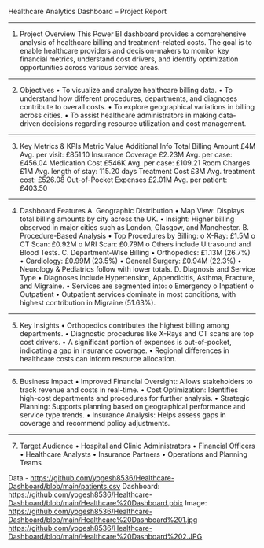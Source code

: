 Healthcare Analytics Dashboard – Project Report
________________________________________
1. Project Overview
This Power BI dashboard provides a comprehensive analysis of healthcare billing and treatment-related costs. The goal is to enable healthcare providers and decision-makers to monitor key financial metrics, understand cost drivers, and identify optimization opportunities across various service areas.
________________________________________
2. Objectives
•	To visualize and analyze healthcare billing data.
•	To understand how different procedures, departments, and diagnoses contribute to overall costs.
•	To explore geographical variations in billing across cities.
•	To assist healthcare administrators in making data-driven decisions regarding resource utilization and cost management.
________________________________________
3. Key Metrics & KPIs
Metric	Value	Additional Info
Total Billing Amount	£4M	Avg. per visit: £851.10
Insurance Coverage	£2.23M	Avg. per case: £456.04
Medication Cost	£546K	Avg. per case: £109.21
Room Charges	£1M	Avg. length of stay: 115.20 days
Treatment Cost	£3M	Avg. treatment cost: £526.08
Out-of-Pocket Expenses	£2.01M	Avg. per patient: £403.50
________________________________________
4. Dashboard Features
A. Geographic Distribution
•	Map View: Displays total billing amounts by city across the UK.
•	Insight: Higher billing observed in major cities such as London, Glasgow, and Manchester.
B. Procedure-Based Analysis
•	Top Procedures by Billing:
o	X-Ray: £1.5M
o	CT Scan: £0.92M
o	MRI Scan: £0.79M
o	Others include Ultrasound and Blood Tests.
C. Department-Wise Billing
•	Orthopedics: £1.13M (26.7%)
•	Cardiology: £0.99M (23.5%)
•	General Surgery: £0.94M (22.3%)
•	Neurology & Pediatrics follow with lower totals.
D. Diagnosis and Service Type
•	Diagnoses include Hypertension, Appendicitis, Asthma, Fracture, and Migraine.
•	Services are segmented into:
o	Emergency
o	Inpatient
o	Outpatient
•	Outpatient services dominate in most conditions, with highest contribution in Migraine (51.63%).
________________________________________
5. Key Insights
•	Orthopedics contributes the highest billing among departments.
•	Diagnostic procedures like X-Rays and CT scans are top cost drivers.
•	A significant portion of expenses is out-of-pocket, indicating a gap in insurance coverage.
•	Regional differences in healthcare costs can inform resource allocation.
________________________________________
6. Business Impact
•	Improved Financial Oversight: Allows stakeholders to track revenue and costs in real-time.
•	Cost Optimization: Identifies high-cost departments and procedures for further analysis.
•	Strategic Planning: Supports planning based on geographical performance and service type trends.
•	Insurance Analysis: Helps assess gaps in coverage and recommend policy adjustments.
________________________________________
7. Target Audience
•	Hospital and Clinic Administrators
•	Financial Officers
•	Healthcare Analysts
•	Insurance Partners
•	Operations and Planning Teams

Data - https://github.com/yogesh8536/Healthcare-Dashboard/blob/main/patients.csv
Dashboard: https://github.com/yogesh8536/Healthcare-Dashboard/blob/main/Healthcare%20Dashboard.pbix
Image: https://github.com/yogesh8536/Healthcare-Dashboard/blob/main/Healthcare%20Dashboard%201.jpg
       https://github.com/yogesh8536/Healthcare-Dashboard/blob/main/Healthcare%20Dashboard%202.JPG

